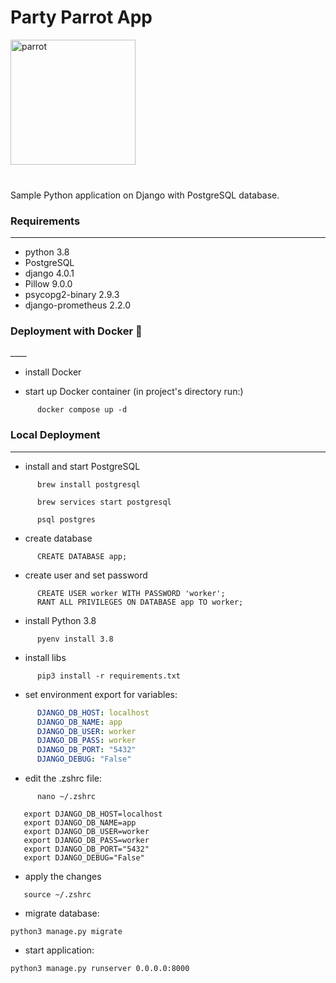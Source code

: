 <h1>Party Parrot App</h1>

<img src='media/images/party-parrot.gif' alt='parrot' height="200" width="200">
<br>
<br>
<h3></h3>

Sample Python application on Django with PostgreSQL database.

<h3>Requirements</h3>

____

- python 3.8
- PostgreSQL
- django 4.0.1
- Pillow 9.0.0
- psycopg2-binary 2.9.3
- django-prometheus 2.2.0

<h3>Deployment with Docker 🐳</h3>
____

- install Docker

- start up Docker container (in project's directory run:)
```shell
      docker compose up -d
```

<h3>Local Deployment</h3>

____


- install and start PostgreSQL
```shell
      brew install postgresql
```
```shell
      brew services start postgresql
```
```shell
      psql postgres
```
- create database
```shell
      CREATE DATABASE app;
```
- create user and set password
```shell
      CREATE USER worker WITH PASSWORD 'worker';
      RANT ALL PRIVILEGES ON DATABASE app TO worker;
```
- install Python 3.8
```shell
      pyenv install 3.8
```
- install libs 
```shell
      pip3 install -r requirements.txt
```

* set environment export for variables:
```yaml
      DJANGO_DB_HOST: localhost
      DJANGO_DB_NAME: app
      DJANGO_DB_USER: worker
      DJANGO_DB_PASS: worker
      DJANGO_DB_PORT: "5432"
      DJANGO_DEBUG: "False"
```
- edit the .zshrc file:
```shell
      nano ~/.zshrc
```
```shell
   export DJANGO_DB_HOST=localhost
   export DJANGO_DB_NAME=app
   export DJANGO_DB_USER=worker
   export DJANGO_DB_PASS=worker
   export DJANGO_DB_PORT="5432"
   export DJANGO_DEBUG="False"
```
- apply the changes
```shell
   source ~/.zshrc
```

* migrate database:
```shell
python3 manage.py migrate
```

* start application:
```shell
python3 manage.py runserver 0.0.0.0:8000
```
